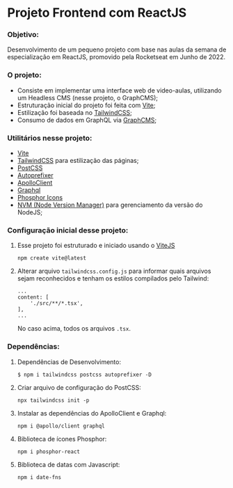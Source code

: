 # Projeto Frontend com ReactJS

### Objetivo:

Desenvolvimento de um pequeno projeto com base nas aulas da semana de especialização em ReactJS, promovido pela Rocketseat em Junho de 2022. 

### O projeto: 

- Consiste em implementar uma interface web de video-aulas, utilizando um Headless CMS (nesse projeto, o GraphCMS); 
- Estruturação inicial do projeto foi feita com [Vite](https://vitejs.dev/);
- Estilização foi baseada no [TailwindCSS](https://tailwindcss.com/);
- Consumo de dados em GraphQL via [GraphCMS](https://graphcms.com/);


### Utilitários nesse projeto:

- [Vite](https://vitejs.dev/)
- [TailwindCSS](https://tailwindcss.com/) para estilização das páginas;
- [PostCSS](https://postcss.org/)
- [Autoprefixer](https://github.com/postcss/autoprefixer)
- [ApolloClient](https://www.apollographql.com/)
- [Graphql](https://graphql.org/)
- [Phosphor Icons](https://phosphoricons.com/)
- [NVM (Node Version Manager)](https://github.com/nvm-sh/nvm#installing-and-updating) para gerenciamento da versão do NodeJS;


### Configuração inicial desse projeto:

1. Esse projeto foi estruturado e iniciado usando o [ViteJS](https://vitejs.dev/)

    ```
    npm create vite@latest
    ```

2. Alterar arquivo `tailwindcss.config.js` para informar quais arquivos sejam reconhecidos e tenham os estilos compilados pelo Tailwind:

    ```
    ...
    content: [
        './src/**/*.tsx',
    ],
    ...
    ```
    No caso acima, todos os arquivos `.tsx`.


### Dependências: 

1. Dependências de Desenvolvimento:

    ```
    $ npm i tailwindcss postcss autoprefixer -D
    ```

2. Criar arquivo de configuração do PostCSS:

    ```
    npx tailwindcss init -p
    ```

4. Instalar as dependências do ApolloClient e Graphql:

    ```
    npm i @apollo/client graphql
    ```

5. Biblioteca de ícones Phosphor:

    ```
    npm i phosphor-react
    ```

6. Biblioteca de datas com Javascript:

    ```
    npm i date-fns
    ```
